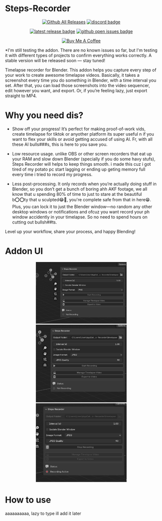 # Steps-Recorder

<div align="center">

[![Github All Releases](https://img.shields.io/roosaramendis/Steps-Recorder/total?style=for-the-badge)]() [![discord badge]][discord link]

[![latest release badge]][latest release link] [![github open issues badge]][github open issues link]

[discord badge]: https://img.shields.io/discord/682183255734354002?label=Discord&style=for-the-badge
[discord link]: https://discord.gg/cXxv2KtP
[github open issues badge]: https://img.shields.io/bitbucket/issues/roosaramendis/Steps-Recorder?style=for-the-badge
[github open issues link]: https://github.com/roosaramendis/Steps-Recorder/issues
[latest release badge]: https://img.shields.io/github/v/tag/roosaramendis/Steps-Recorder?style=for-the-badge
[latest release link]: https://github.com/roosaramendis/Steps-Recorder/releases



<a href="https://www.buymeacoffee.com/roosaramendis" target="_blank"><img src="https://cdn.buymeacoffee.com/buttons/default-orange.png" alt="Buy Me A Coffee" height="41" width="174"></a>

</div>


*I'm still testing the addon. There are no known issues so far, but I'm testing it with different types of projects to confirm everything works correctly. A stable version will be released soon — stay tuned!

Timelapse recorder for Blender. This addon helps you capture every step of your work to create awesome timelapse videos. Basically, it takes a screenshot every time you do something in Blender, with a time interval you set. After that, you can load those screenshots into the video sequencer, edit however you want, and export. Or, if you’re feeling lazy, just export straight to MP4.

# Why you need dis?

- Show off your progress! It’s perfect for making proof-of-work vids, create timelapse for tiktok or anyother platform its super useful n if you want to flex your skills or avoid getting accused of using AI. Fr, with all these AI bulls###s, this is here to you save you.

- Low resource usage. unlike OBS or other screen recorders that eat up your RAM and slow down Blender (specially if you do some havy stufs), Steps Recorder will helps to keep things smooth. i made this cuz i got tired of my potato pc start lagging or ending up geting memory full every time i tried to record my progress.

- Less post-processing. It only records when you’re actually doing stuff in Blender, so you don’t get a bunch of boring ahh AKF footage, we all know that u spending 80% of time to just to stare at the beautiful b⭕️⭕️ty that u sculpted😂🫠, you're complete safe from that in here😁. Plus, you can lock it to just the Blender window—no random any other desktop windows or notifications and ofcuz you want record your ph window accidently in your timelapse. So no need to spend hours on cutting out bullsh##ts.

Level up your workflow, share your process, and happy Blending!


# Addon UI

<div align="center">
    <img src="imgs/1.png" alt="Steps Recorder Preview 1" width="300"/>
    <img src="imgs/2.png" alt="Steps Recorder Preview 2" width="300"/>
    <img src="imgs/3.png" alt="Steps Recorder Preview 3" width="300"/>
</div>


# How to use

 aaaaaaaaaa, lazy to type ill add it later


